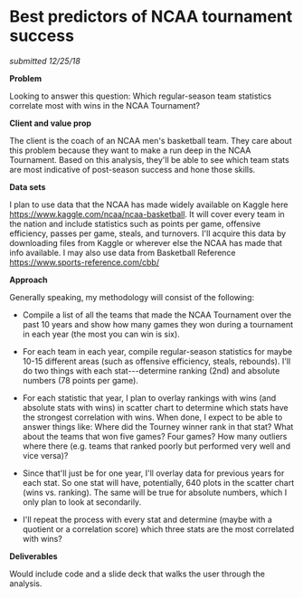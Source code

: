 Best predictors of NCAA tournament success
==========================================

*submitted 12/25/18*

**Problem**

Looking to answer this question: Which regular-season team statistics correlate most with wins in the NCAA Tournament?

**Client and value prop**

The client is the coach of an NCAA men's basketball team. They care about this problem because they want to make a run deep in the NCAA Tournament. Based on this analysis, they'll be able to see which team stats are most indicative of post-season success and hone those skills.

**Data sets**

I plan to use data that the NCAA has made widely available on Kaggle here <https://www.kaggle.com/ncaa/ncaa-basketball>. It will cover every team in the nation and include statistics such as points per game, offensive efficiency, passes per game, steals, and turnovers. I'll acquire this data by downloading files from Kaggle or wherever else the NCAA has made that info available. I may also use data from Basketball Reference <https://www.sports-reference.com/cbb/>

**Approach**

Generally speaking, my methodology will consist of the following:

-   Compile a list of all the teams that made the NCAA Tournament over the past 10 years and show how many games they won during a tournament in each year (the most you can win is six).

-   For each team in each year, compile regular-season statistics for maybe 10-15 different areas (such as offensive efficiency, steals, rebounds). I'll do two things with each stat---determine ranking (2nd) and absolute numbers (78 points per game).

-   For each statistic that year, I plan to overlay rankings with wins (and absolute stats with wins) in scatter chart to determine which stats have the strongest correlation with wins. When done, I expect to be able to answer things like: Where did the Tourney winner rank in that stat? What about the teams that won five games? Four games? How many outliers where there (e.g. teams that ranked poorly but performed very well and vice versa)?

-   Since that'll just be for one year, I'll overlay data for previous years for each stat. So one stat will have, potentially, 640 plots in the scatter chart (wins vs. ranking). The same will be true for absolute numbers, which I only plan to look at secondarily.

-   I'll repeat the process with every stat and determine (maybe with a quotient or a correlation score) which three stats are the most correlated with wins?

**Deliverables**

Would include code and a slide deck that walks the user through the analysis.
